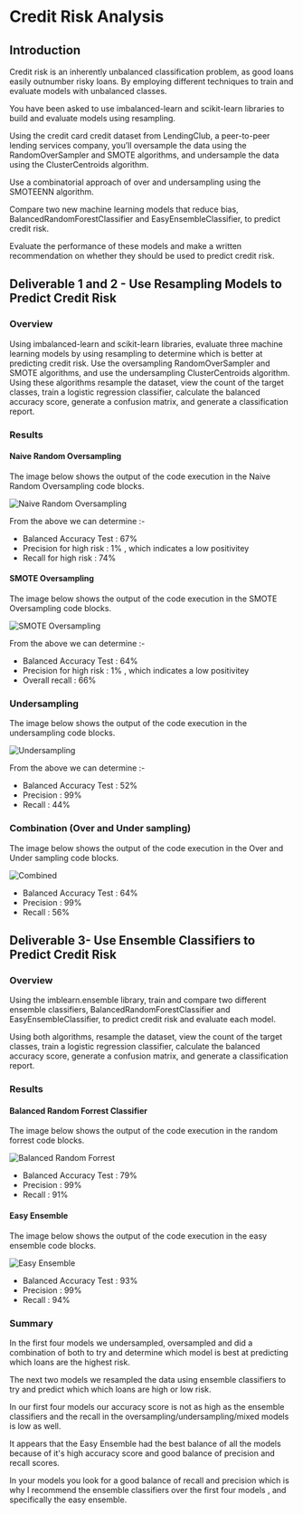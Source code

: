 # Credit Risk Analysis

## Introduction

Credit risk is an inherently unbalanced classification problem, as good loans easily outnumber risky loans. By employing different techniques to train and evaluate models with unbalanced classes. 

You have been asked to use imbalanced-learn and scikit-learn libraries to build and evaluate models using resampling.

Using the credit card credit dataset from LendingClub, a peer-to-peer lending services company, you’ll oversample the data using the RandomOverSampler and SMOTE algorithms, and undersample the data using the ClusterCentroids algorithm. 

Use a combinatorial approach of over and undersampling using the SMOTEENN algorithm. 

Compare two new machine learning models that reduce bias, BalancedRandomForestClassifier and EasyEnsembleClassifier, to predict credit risk. 

Evaluate the performance of these models and make a written recommendation on whether they should be used to predict credit risk.

## Deliverable 1 and 2 - Use Resampling Models to Predict Credit Risk

### Overview

Using imbalanced-learn and scikit-learn libraries, evaluate three machine learning models by using resampling to determine which is better at predicting credit risk. 
Use the oversampling RandomOverSampler and SMOTE algorithms, and use the undersampling ClusterCentroids algorithm. Using these algorithms resample the dataset, view the count of the target classes, train a logistic regression classifier, calculate the balanced accuracy score, generate a confusion matrix, and generate a classification report.

### Results

#### Naive Random Oversampling

The image below shows the output of the code execution in the Naive Random Oversampling code blocks.

![Naive Random Oversampling](/Resources/Native_Random_Oversampling.png)

From the above we can determine :- 

- Balanced Accuracy Test : 67%
- Precision for high risk : 1% , which indicates a low positivitey
- Recall for high risk    : 74%

#### SMOTE Oversampling

The image below shows the output of the code execution in the SMOTE Oversampling code blocks.

![SMOTE Oversampling](/Resources/SMOTE_Oversampling.png)

From the above we can determine :- 

- Balanced Accuracy Test : 64%
- Precision for high risk : 1% , which indicates a low positivitey
- Overall recall          : 66%

### Undersampling

The image below shows the output of the code execution in the undersampling code blocks.

![Undersampling](/Resources/Undersampling.png)

From the above we can determine :- 

- Balanced Accuracy Test : 52%
- Precision              : 99% 
- Recall                 : 44%

### Combination (Over and Under sampling)

The image below shows the output of the code execution in the Over and Under sampling code blocks.

![Combined](/Resources/Combined.png)

- Balanced Accuracy Test : 64%
- Precision              : 99% 
- Recall                 : 56%

## Deliverable 3- Use Ensemble Classifiers to Predict Credit Risk

### Overview

Using the imblearn.ensemble library, train and compare two different ensemble classifiers, BalancedRandomForestClassifier and EasyEnsembleClassifier, to predict credit risk and evaluate each model. 

Using both algorithms, resample the dataset, view the count of the target classes, train a logistic regression classifier, calculate the balanced accuracy score, generate a confusion matrix, and generate a classification report.

### Results

#### Balanced Random Forrest Classifier

The image below shows the output of the code execution in the random forrest code blocks.

![Balanced Random Forrest](/Resources/RandomForrest.png)

- Balanced Accuracy Test : 79%
- Precision              : 99% 
- Recall                 : 91%

#### Easy Ensemble

The image below shows the output of the code execution in the easy ensemble code blocks.

![Easy Ensemble](/Resources/EasyEnsemble.png)

- Balanced Accuracy Test : 93%
- Precision              : 99% 
- Recall                 : 94%

### Summary

In the first four models we undersampled, oversampled and did a combination of both to try and determine which model is best at predicting which loans are the highest risk. 

The next two models we resampled the data using ensemble classifiers to try and predict which which loans are high or low risk. 

In our first four models our accuracy score is not as high as the ensemble classifiers and the recall in the oversampling/undersampling/mixed models is low as well.

It appears that the Easy Ensemble had the best balance of all the models because of it's high accuracy score and good balance of precision and recall scores.

In your models you look for a good balance of recall and precision which is why I recommend the ensemble classifiers over the first four models , and specifically the easy ensemble. 
